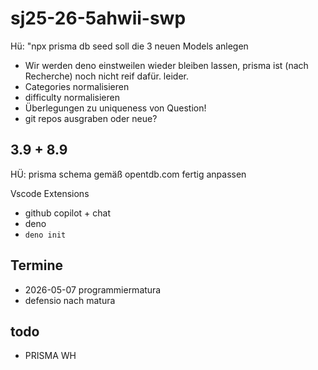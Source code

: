 # sj25-26-5ahwii-swp

Hü: "npx prisma db seed soll die 3 neuen Models anlegen

- Wir werden deno einstweilen wieder bleiben lassen, prisma ist (nach Recherche) noch nicht reif dafür. leider.
- Categories normalisieren
- difficulty normalisieren
- Überlegungen zu uniqueness von Question!
- git repos ausgraben oder neue?

## 3.9 + 8.9

HÜ: prisma schema gemäß opentdb.com fertig anpassen

Vscode Extensions

- github copilot + chat
- deno
- `deno init`

## Termine

- 2026-05-07 programmiermatura
- defensio nach matura

## todo

- PRISMA WH
